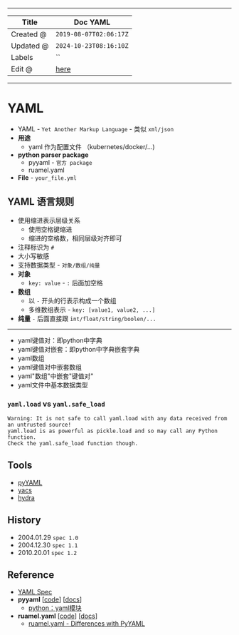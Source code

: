 -----

| Title     | Doc YAML                                             |
| --------- | ---------------------------------------------------- |
| Created @ | `2019-08-07T02:06:17Z`                               |
| Updated @ | `2024-10-23T08:16:10Z`                               |
| Labels    | \`\`                                                 |
| Edit @    | [here](https://github.com/junxnone/xwiki/issues/140) |

-----

# YAML

  - YAML - `Yet Another Markup Language` - 类似 `xml/json`
  - **用途**
      - yaml 作为配置文件 （kubernetes/docker/...)
  - **python parser package**
      - pyyaml - `官方 package`
      - ruamel.yaml
  - **File** - `your_file.yml`

## YAML 语言规则

  - 使用缩进表示层级关系
      - 使用空格键缩进
      - 缩进的空格数，相同层级对齐即可
  - 注释标识为 `#`
  - 大小写敏感
  - 支持数据类型 - `对象/数组/纯量`
  - **对象**
      - `key: value` - `:` 后面加空格
  - **数组**
      - 以 `-` 开头的行表示构成一个数组
      - 多维数组表示 - `key: [value1, value2, ...]`
  - **纯量** `-` 后面直接跟 `int/float/string/boolen/...`

-----

  - yaml键值对：即python中字典
  - yaml键值对嵌套：即python中字典嵌套字典
  - yaml数组
  - yaml键值对中嵌套数组
  - yaml"数组"中嵌套"键值对"
  - yaml文件中基本数据类型

### `yaml.load` vs `yaml.safe_load`

    Warning: It is not safe to call yaml.load with any data received from an untrusted source!
    yaml.load is as powerful as pickle.load and so may call any Python function. 
    Check the yaml.safe_load function though.

## Tools

  - [pyYAML](https://github.com/yaml/pyyaml)
  - [yacs](https://github.com/rbgirshick/yacs/tree/master)
  - [hydra](https://github.com/facebookresearch/hydra)

## History

  - 2004.01.29 `spec 1.0`
  - 2004.12.30 `spec 1.1`
  - 2010.20.01 `spec 1.2`

## Reference

  - [YAML Spec](https://yaml.org/spec/)
  - **pyyaml** \[[code](https://github.com/yaml/pyyaml)\]
    \[[docs](https://pyyaml.org/wiki/PyYAMLDocumentation)\]
      - [python：yaml模块](https://www.jianshu.com/p/eaa1bf01b3a6)
  - **ruamel.yaml**
    \[[code](https://sourceforge.net/p/ruamel-yaml/code/ci/default/tree/)\]
    \[[docs](https://yaml.readthedocs.io/en/latest/)\]
      - [ruamel.yaml - Differences with
        PyYAML](https://yaml.readthedocs.io/en/latest/pyyaml.html)
